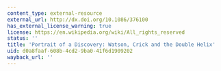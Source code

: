 ```yaml
---
content_type: external-resource
external_url: http://dx.doi.org/10.1086/376100
has_external_license_warning: true
license: https://en.wikipedia.org/wiki/All_rights_reserved
status: ''
title: 'Portrait of a Discovery: Watson, Crick and the Double Helix'
uid: d0a8faaf-608b-4cd2-9ba0-41f6d1909202
wayback_url: ''
---
```

